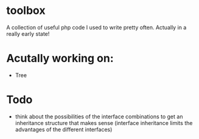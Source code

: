 toolbox
=======

A collection of useful php code I used to write pretty often. Actually in a really early state!

# Acutally working on:
  - Tree

# Todo
  - think about the possibilities of the interface combinations to get an inheritance
structure that makes sense (interface inheritance limits the advantages of the 
different interfaces)